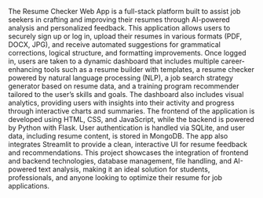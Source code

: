 The Resume Checker Web App is a full-stack platform built to assist job seekers in crafting and improving their resumes through AI-powered analysis and personalized feedback. This application allows users to securely sign up or log in, upload their resumes in various formats (PDF, DOCX, JPG), and receive automated suggestions for grammatical corrections, logical structure, and formatting improvements. Once logged in, users are taken to a dynamic dashboard that includes multiple career-enhancing tools such as a resume builder with templates, a resume checker powered by natural language processing (NLP), a job search strategy generator based on resume data, and a training program recommender tailored to the user’s skills and goals. The dashboard also includes visual analytics, providing users with insights into their activity and progress through interactive charts and summaries. The frontend of the application is developed using HTML, CSS, and JavaScript, while the backend is powered by Python with Flask. User authentication is handled via SQLite, and user data, including resume content, is stored in MongoDB. The app also integrates Streamlit to provide a clean, interactive UI for resume feedback and recommendations. This project showcases the integration of frontend and backend technologies, database management, file handling, and AI-powered text analysis, making it an ideal solution for students, professionals, and anyone looking to optimize their resume for job applications.
